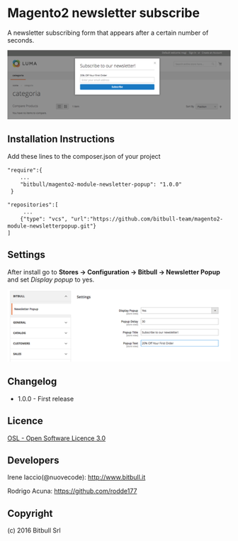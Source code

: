 # Magento2 newsletter subscribe #

A newsletter subscribing form that appears after a certain number of seconds.

![Frontend](docs/frontend.png)

Installation Instructions
--------------------------
Add these lines to the composer.json of your project

```
"require":{
    ...
    "bitbull/magento2-module-newsletter-popup": "1.0.0"
 }
 ```
 
 ```
 "repositories":[
      ...
     {"type": "vcs", "url":"https://github.com/bitbull-team/magento2-module-newsletterpopup.git"}
 ]
```

Settings
--------

After install go to **Stores -> Configuration -> Bitbull -> Newsletter Popup** and set _Display popup_ to yes. 

![Admin Panel](docs/admin-panel.png)
 

Changelog
----------

* 1.0.0 - First release


Licence
-------

[OSL - Open Software Licence 3.0](http://opensource.org/licenses/osl-3.0.php)


Developers
---------

Irene Iaccio(@nuovecode): http://www.bitbull.it

Rodrigo Acuna: https://github.com/rodde177


Copyright
---------
(c) 2016 Bitbull Srl